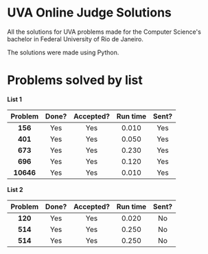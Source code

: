 # UVA Online Judge Solutions

All the solutions for UVA problems made for the Computer Science's bachelor in Federal University of Rio de Janeiro.

The solutions were made using Python.

# Problems solved by list

**List 1**

|  Problem  | Done? | Accepted? | Run time | Sent? |
| :-------: | :---: | :-------: | :------: | :---: |
|  **156**  |  Yes  |    Yes    |  0.010   |  Yes  |
|  **401**  |  Yes  |    Yes    |  0.050   |  Yes  |
|  **673**  |  Yes  |    Yes    |  0.230   |  Yes  |
|  **696**  |  Yes  |    Yes    |  0.120   |  Yes  |
| **10646** |  Yes  |    Yes    |  0.010   |  Yes  |

**List 2**

| Problem | Done? | Accepted? | Run time | Sent? |
| :-----: | :---: | :-------: | :------: | :---: |
| **120** |  Yes  |    Yes    |  0.020   |  No   |
| **514** |  Yes  |    Yes    |  0.250   |  No   |
| **514** |  Yes  |    Yes    |  0.250   |  No   |

